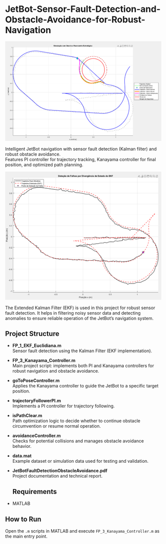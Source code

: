 # JetBot-Sensor-Fault-Detection-and-Obstacle-Avoidance-for-Robust-Navigation
![JetBot Project Image](images/jetbot_project.png)

Intelligent JetBot navigation with sensor fault detection (Kalman filter) and robust obstacle avoidance.  
Features PI controller for trajectory tracking, Kanayama controller for final position, and optimized path planning.


![Kalman Filter Diagram](images/kalman_filter.png)

The Extended Kalman Filter (EKF) is used in this project for robust sensor fault detection. It helps in filtering noisy sensor data and detecting anomalies to ensure reliable operation of the JetBot’s navigation system.

## Project Structure

- **FP_1_EKF_Euclidiana.m**  
  Sensor fault detection using the Kalman Filter (EKF implementation).

- **FP_3_Kanayama_Controller.m**  
  Main project script: implements both PI and Kanayama controllers for robust navigation and obstacle avoidance.

- **goToPoseController.m**  
  Applies the Kanayama controller to guide the JetBot to a specific target position.

- **trajectoryFollowerPI.m**  
  Implements a PI controller for trajectory following.

- **isPathClear.m**  
  Path optimization logic to decide whether to continue obstacle circumvention or resume normal operation.

- **avoidanceController.m**  
  Checks for potential collisions and manages obstacle avoidance behavior.

- **data.mat**  
  Example dataset or simulation data used for testing and validation.

- **JetBotFaultDetectionObstacleAvoidance.pdf**  
  Project documentation and technical report.


  ## Requirements
- MATLAB 

## How to Run
Open the `.m` scripts in MATLAB and execute `FP_3_Kanayama_Controller.m` as the main entry point.
